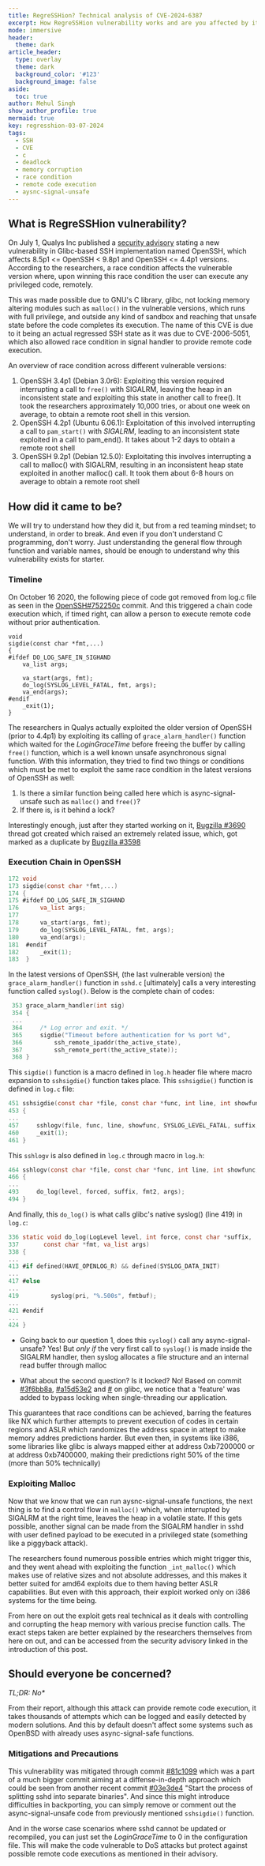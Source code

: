 ```yaml
---
title: RegreSSHion? Technical analysis of CVE-2024-6387
excerpt: How RegreSSHion vulnerability works and are you affected by it?
mode: immersive
header:
  theme: dark
article_header:
  type: overlay
  theme: dark
  background_color: '#123'
  background_image: false
aside:
  toc: true
author: Mehul Singh
show_author_profile: true
mermaid: true
key: regresshion-03-07-2024
tags: 
  - SSH
  - CVE
  - c
  - deadlock
  - memory corruption
  - race condition
  - remote code execution
  - aysnc-signal-unsafe
---
```


## What is RegreSSHion vulnerability?

On July 1, Qualys Inc published a [security advisory](https://www.qualys.com/2024/07/01/cve-2024-6387/regresshion.txt) stating a new vulnerability in Glibc-based SSH implementation named OpenSSH, which affects 8.5p1 <= OpenSSH < 9.8p1 and OpenSSH <= 4.4p1 versions. According to the researchers, a race condition affects the vulnerable version where, upon winning this race condition the user can execute any privileged code, remotely.

This was made possible due to GNU's C library, glibc, not locking memory altering modules such as `malloc()` in the vulnerable versions, which runs with full privilege, and outside any kind of sandbox and reaching that unsafe state before the code completes its execution. The name of this CVE is due to it being an actual regressed SSH state as it was due to CVE-2006-5051, which also allowed race condition in signal handler to provide remote code execution.

An overview of race condition across different vulnerable versions:
1. OpenSSH 3.4p1 (Debian 3.0r6): Exploiting this version required interrupting a call to `free()` with SIGALRM, leaving the heap in an inconsistent state and exploiting this state in another call to free(). It took the researchers approximately 10,000 tries, or about one week on average, to obtain a remote root shell in this version.
2. OpenSSH 4.2p1 (Ubuntu 6.06.1): Exploitation of this involved interrupting a call to `pam_start()` with _SIGALRM_, leading to an inconsistent state exploited in a call to pam_end(). It takes about 1-2 days to obtain a remote root shell
3. OpenSSH 9.2p1 (Debian 12.5.0): Exploitating this involves interrupting a call to malloc() with SIGALRM, resulting in an inconsistent heap state exploited in another malloc() call. It took them about 6-8 hours on average to obtain a remote root shell

## How did it came to be?

We will try to understand how they did it, but from a red teaming mindset; to understand, in order to break. And even if you don't understand C programming, don't worry. Just understanding the general flow through function and variable names, should be enough to understand why this vulnerability exists for starter.

### Timeline

On October 16 2020, the following piece of code got removed from log.c file as seen in the [OpenSSH#752250c](https://github.com/openssh/openssh-portable/commit/752250caabda3dd24635503c4cd689b32a650794) commit. And this triggered a chain code execution which, if timed right, can allow a person to execute remote code without prior authentication.
```shell
void
sigdie(const char *fmt,...)
{
#ifdef DO_LOG_SAFE_IN_SIGHAND
    va_list args;

    va_start(args, fmt);
    do_log(SYSLOG_LEVEL_FATAL, fmt, args);
    va_end(args);
#endif
    _exit(1);
}
```

The researchers in Qualys actually exploited the older version of OpenSSH (prior to 4.4p1) by exploiting its calling of `grace_alarm_handler()` function which waited for the _LoginGraceTime_ before freeing the buffer by calling `free()` function, which is a well known unsafe asynchronous signal function. With this information, they tried to find two things or conditions which must be met to exploit the same race condition in the latest versions of OpenSSH as well:
1. Is there a similar function being called here which is async-signal-unsafe such as `malloc()` and `free()`?
2. If there is, is it behind a lock?

Interestingly enough, just after they started working on it, [Bugzilla #3690](https://bugzilla.mindrot.org/show_bug.cgi?id=3690) thread got created which raised an extremely related issue, which, got marked as a duplicate by [Bugzilla #3598](https://bugzilla.mindrot.org/show_bug.cgi?id=3598)

### Execution Chain in OpenSSH

```c
172 void 
173 sigdie(const char *fmt,...)
174 {
175 #ifdef DO_LOG_SAFE_IN_SIGHAND
176      va_list args;
177
178      va_start(args, fmt);
179      do_log(SYSLOG_LEVEL_FATAL, fmt, args);
180      va_end(args);
181  #endif
182      _exit(1);
183  }
```

In the latest versions of OpenSSH, (the last vulnerable version) the `grace_alarm_handler()` function in `sshd.c` [ultimately] calls a very interesting function called `syslog()`. Below is the complete chain of codes:
```c
 353 grace_alarm_handler(int sig)
 354 {
 ... 
 364     /* Log error and exit. */
 365     sigdie("Timeout before authentication for %s port %d",
 366         ssh_remote_ipaddr(the_active_state),
 367         ssh_remote_port(the_active_state));
 368 }
```

This `sigdie()` function is a macro defined in `log.h` header file where macro expansion to `sshsigdie()` function takes place. This `sshsigdie()` function is defined in `log.c` file:
```c
451 sshsigdie(const char *file, const char *func, int line, int showfunc,                                                                           452     LogLevel level, const char *suffix, const char *fmt, ...)
453 {
...
457     sshlogv(file, func, line, showfunc, SYSLOG_LEVEL_FATAL, suffix, fmt, args);
460     _exit(1);
461 }
```

This `sshlogv` is also defined in `log.c` through macro in `log.h`:
```c
464 sshlogv(const char *file, const char *func, int line, int showfunc,                                                                             465     LogLevel level, const char *suffix, const char *fmt, va_list args)
466 {
... 
493     do_log(level, forced, suffix, fmt2, args);
494 }
```

And finally, this `do_log()` is what calls glibc's native syslog() (line 419) in `log.c`:
```c
336 static void do_log(LogLevel level, int force, const char *suffix, 
337       const char *fmt, va_list args)
338 {
...
413 #if defined(HAVE_OPENLOG_R) && defined(SYSLOG_DATA_INIT)
...
417 #else
...
419         syslog(pri, "%.500s", fmtbuf);
...
421 #endif
...
424 }
```

* Going back to our question 1, does this `syslog()` call any async-signal-unsafe? Yes! But *only if* the very first call to `syslog()` is made inside the SIGALRM handler, then syslog allocates a file structure and an internal read buffer through malloc

* What about the second question? Is it locked? No! Based on commit [#3f6bb8a](https://sourceware.org/git/?p=glibc.git;a=commit;h=3f6bb8a32e5f5efd78ac08c41e623651cc242a89), [#a15d53e2](https://sourceware.org/git/?p=glibc.git;a=commit;h=a15d53e2de4c7d83bda251469d92a3c7b49a90db) and [#](https://sourceware.org/git/?p=glibc.git;a=commit;h=905a7725e9157ea522d8ab97b4c8b96aeb23df54) on glibc, we notice that a 'feature' was added to bypass locking when single-threading our application.

This guarantees that race conditions can be achieved, barring the features like NX which further attempts to prevent execution of codes in certain regions and ASLR which randomizes the address space in attept to make memory addres predictions harder. But even then, in systems like i386, some libraries like glibc is always mapped either at address 0xb7200000 or at address 0xb7400000, making their predictions right 50% of the time (more than 50% technically)

### Exploiting Malloc

Now that we know that we can run aysnc-signal-unsafe functions, the next thing is to find a control flow in `malloc()` which, when interrupted by SIGALRM at the right time, leaves the heap in a volatile state. If this gets possible, another signal can be made from the SIGALRM handler in sshd with user defined payload to be executed in a privileged state (something like a piggyback attack).

The researchers found numerous possible entries which might trigger this, and they went ahead with exploiting the function `_int_malloc()` which makes use of relative sizes and not absolute addresses, and this makes it better suited for amd64 exploits due to them having better ASLR capabilities. But even with this approach, their exploit worked only on i386 systems for the time being. 

From here on out the exploit gets real technical as it deals with controlling and corrupting the heap memory with various precise function calls. The exact steps taken are better explained by the researchers themselves from here on out, and can be accessed from the security advisory linked in the introduction of this post. 



## Should everyone be concerned? 

*TL;DR: No\**

From their report, although this attack can provide remote code execution, it takes thousands of attempts which can be logged and easily detected by modern solutions. And this by default doesn't affect some systems such as OpenBSD with already uses async-signal-safe functions.

### Mitigations and Precautions

This vulnerability was mitigated through commit [#81c1099](https://github.com/openssh/openssh-portable/commit/81c1099d22b81ebfd20a334ce986c4f753b0db29) which was a part of a much bigger commit aiming at a diffense-in-depth approach which could be seen from another recent commit [#03e3de4]() "Start the process of splitting sshd into separate binaries". And since this might introduce difficulties in backporting, you can simply remove or comment out the async-signal-unsafe code from previously mentioned `sshsigdie()` function.

And in the worse case scenarios where sshd cannot be updated or recompiled, you can just set the _LoginGraceTime_ to 0 in the configuration file. This will make the code vulnerable to DoS attacks but protect against possible remote code executions as mentioned in their advisory.

